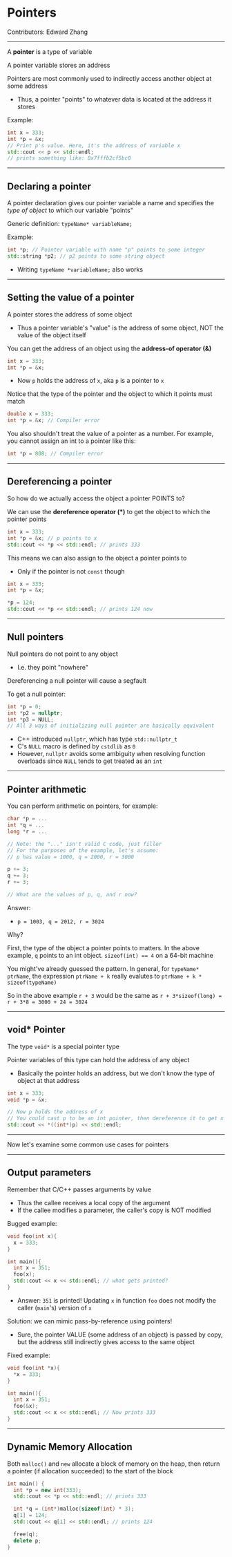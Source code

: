 # Pointers

Contributors: Edward Zhang

---
A **pointer** is a type of variable

A pointer variable stores an address

Pointers are most commonly used to indirectly access another object at some address
- Thus, a pointer "points" to whatever data is located at the address it stores

Example:
```C++
int x = 333;
int *p = &x;
// Print p's value. Here, it's the address of variable x
std::cout << p << std::endl;
// prints something like: 0x7fffb2cf5bc0
```

---
## Declaring a pointer

A pointer declaration gives our pointer variable a name and specifies the *type of object* to which our variable "points"

Generic definition: `typeName* variableName;`

Example:
```C++
int *p; // Pointer variable with name "p" points to some integer
std::string *p2; // p2 points to some string object

```
- Writing `typeName *variableName;` also works

---
## Setting the value of a pointer

A pointer stores the address of some object
- Thus a pointer variable's "value" is the address of some object, NOT the value of the object itself

You can get the address of an object using the **address-of operator (&)**

```C++
int x = 333;
int *p = &x;
```
- Now `p` holds the address of `x`, aka `p` is a pointer to `x`


Notice that the type of the pointer and the object to which it points must match

```C++
double x = 333;
int *p = &x; // Compiler error
```

You also shouldn't treat the value of a pointer as a number. For example, you cannot assign an int to a pointer like this:

```C++
int *p = 808; // Compiler error
```

---
## Dereferencing a pointer

So how do we actually access the object a pointer POINTS to?

We can use the **dereference operator (*)** to get the object to which the pointer points

```C++
int x = 333;
int *p = &x; // p points to x
std::cout << *p << std::endl; // prints 333

```

This means we can also assign to the object a pointer points to
- Only if the pointer is not `const` though

```C++
int x = 333;
int *p = &x;

*p = 124;
std::cout << *p << std::endl; // prints 124 now
```

---
## Null pointers

Null pointers do not point to any object
- I.e. they point "nowhere"

Dereferencing a null pointer will cause a segfault

To get a null pointer:
```C++
int *p = 0;
int *p2 = nullptr;
int *p3 = NULL;
// All 3 ways of initializing null pointer are basically equivalent

```
- C++ introduced `nullptr`, which has type `std::nullptr_t`
- C's `NULL` macro is defined by `cstdlib` as `0`
- However, `nullptr` avoids some ambiguity when resolving function overloads since `NULL` tends to get treated as an `int`

---
## Pointer arithmetic

You can perform arithmetic on pointers, for example:
```C++
char *p = ...
int *q = ...
long *r = ...

// Note: the "..." isn't valid C code, just filler
// For the purposes of the example, let's assume:
// p has value = 1000, q = 2000, r = 3000

p += 3;
q += 3;
r += 3;

// What are the values of p, q, and r now?

```

Answer:
- `p = 1003, q = 2012, r = 3024`


Why?

First, the type of the object a pointer points to matters. In the above example, `q` points to an int object. `sizeof(int) == 4` on a 64-bit machine

You might've already guessed the pattern. In general, for `typeName* ptrName`, the expression `ptrName + k` really evalutes to `ptrName + k * sizeof(typeName)`

So in the above example `r + 3` would be the same as `r + 3*sizeof(long) = r + 3*8 = 3000 + 24 = 3024`


---
## void* Pointer

The type `void*` is a special pointer type

Pointer variables of this type can hold the address of any object
- Basically the pointer holds an address, but we don't know the type of object at that address

```C++
int x = 333;
void *p = &x;

// Now p holds the address of x
// You could cast p to be an int pointer, then dereference it to get x's value
std::cout << *((int*)p) << std::endl;

```


---
Now let's examine some common use cases for pointers

---
## Output parameters

Remember that C/C++ passes arguments by value
- Thus the callee receives a local copy of the argument
- If the callee modifies a parameter, the caller's copy is NOT modified

Bugged example:
```C++
void foo(int x){
  x = 333;
}

int main(){
  int x = 351;
  foo(x);
  std::cout << x << std::endl; // what gets printed?
}

```
- Answer: `351` is printed! Updating `x` in function `foo` does not modify the caller (`main`'s) version of `x`

Solution: we can mimic pass-by-reference using pointers!
- Sure, the pointer VALUE (some address of an object) is passed by copy, but the address still indirectly gives access to the same object

Fixed example:
```C++
void foo(int *x){
  *x = 333;
}

int main(){
  int x = 351;
  foo(&x);
  std::cout << x << std::endl; // Now prints 333
}
```

---
## Dynamic Memory Allocation

Both `malloc()` and `new` allocate a block of memory on the heap, then return a pointer (if allocation succeeded) to the start of the block

```C++
int main() {
  int *p = new int(333);
  std::cout << *p << std::endl; // prints 333

  int *q = (int*)malloc(sizeof(int) * 3);
  q[1] = 124;
  std::cout << q[1] << std::endl; // prints 124

  free(q);
  delete p;
}
```